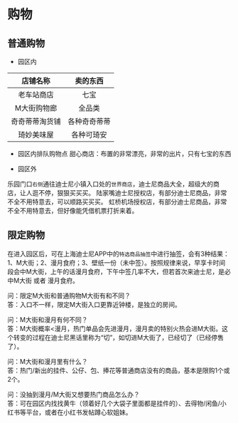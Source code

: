 # 购物
## 普通购物
- 园区内

| 店铺名称 | 卖的东西 |
| :---: | :---:|
| 老车站商店 | 七宝 |
| M大街购物廊 | 全品类 |
| 奇奇蒂蒂淘货铺 | 各种奇奇蒂蒂 |
| 琦妙美味屋 | 各种可琦安 |

- 园区内排队购物点
甜心商店：布置的非常漂亮，非常的出片，只有七宝的东西

- 园区外

乐园门口`右侧`通往迪士尼小镇入口处的`世界商店`，迪士尼商品大全，超级大的商店，让人逛不停，狠狠买买买。
陆家嘴迪士尼授权店，有部分迪士尼商品，非常不全不用特意去，可以顺路买买买。
虹桥机场授权店，有部分迪士尼商品，非常不全不用特意去，但好像能凭借机票打折来着。

## 限定购物
在进入园区后，可在上海迪士尼APP中的`特选商品抽签`中进行抽签，会有3种结果：1、M大街；2、漫月食府；3、壁纸一份（未中签）。按照规律来说，早享卡时间段会中M大街，上午的话漫月食府，下午中签几率不大，但若首次来迪士尼，是必中M大街 或者 漫月食府。 

问：限定M大街和普通购物M大街有和不同？ \
答：入口不一样，限定M大街入口更靠近钟楼，是独立的房间。 

问：M大街和漫月有何不同？ \
答：M大街概率<漫月，热门单品会先进漫月，漫月卖的特别火热会进M大街。这个转变的过程在迪士尼黑话里称为“切”，如切进M大街了，已经切了（已经停售了）。

问：M大街和漫月里有什么？ \
答：热门/新出的挂件、公仔、包、捧花等普通商店没有的商品，基本是限购1个或2个。 

问：没抽到漫月/M大街又想要热门商品怎么办？ \
答：可在园区内找找黄牛（领着好几个大袋子里面都是挂件的）、去得物/闲鱼/小红书等平台，或者在小红书发帖蹲心软姐妹。 
